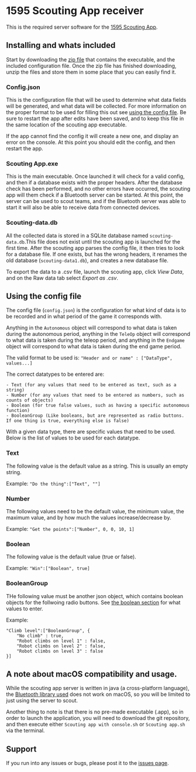 # 1595 Scouting App receiver
This is the required server software for the [1595 Scouting App](https://github.com/1595Dragons/Scouting-app).


## Installing and whats included
Start by downloading the [zip file](https://github.com/1595Dragons/Scouting-app-server/raw/master/1595%20Scouting%20App.zip) that contains the executable, and the included configuration file.
Once the zip file has finished downloading, unzip the files and store them in some place that you can easily find it.

### Config.json
This is the configuration file that will be used to determine what data fields will be generated, and what data will be collected.
For more information on the proper format to be used for filling this out see [using the config file](#Using-the-config-file).
Be sure to restart the app after edits have been saved, and to keep this file in the same location of the scouting app executable.

If the app cannot find the config it will create a new one, and display an error on the console. At this point you should edit the config, and then restart the app.

### Scouting App.exe
This is the main executable. Once launched it will check for a valid config, and then if a database exists with the proper headers.
After the database check has been performed, and no other errors have occurred, the scouting app will them check if a Bluetooth server can be started.
At this point, the server can be used to scout teams, and if the Bluetooth server was able to start it will also be able to receive data from connected devices.

### Scouting-data.db
All the collected data is stored in a SQLite database named `scouting-data.db`.This file does not exist until the scouting app is launched for the first time.
After the scouting app parses the config file, it then tries to look for a database file.
If one exists, but has the wrong headers, it renames the old database (`scouting-data1.db`), and creates a new database file.

To export the data to a .csv file, launch the scouting app, click *View Data*, and on the Raw data tab select *Export as .csv*.

## Using the config file
The config file (`config.json`) is the configuration for what kind of data is to be recorded and in what period of the game it corresponds with.

Anything in the `Autonomous` object will correspond to what data is taken during the autonomous period,
anything in the `TeleOp` object will correspond to what data is taken during the teleop period, and
anything in the `Endgame` object will correspond to what data is taken during the end game period.

The valid format to be used is:
    `"Header and or name" : ["DataType", values...]`


The correct datatypes to be entered are:

	- Text (for any values that need to be entered as text, such as a string)
	- Number (for any values that need to be entered as numbers, such as counts of objects)
	- Boolean (for true false values, such as having a specific autonomous function)
 	- BooleanGroup (Like booleans, but are represented as radio buttons. If one thing is true, everything else is false)

With a given data type, there are specific values that need to be used. Below is the list of values to be used for each datatype.

### Text
The following value is the default value as a string. This is usually an empty string.

Example: `"Do the thing":["Text", ""]`

### Number
The following values need to be the default value, the minimum value, the maximum value, and by how much the values increase/decrease by.

Example: `"Get the points":["Number", 0, 0, 10, 1]`

### Boolean
The following value is the default value (true or false).

Example: `"Win":["Boolean", true]`

### BooleanGroup
THe following value must be another json object, which contains boolean objects for the follwoing radio buttons. See [the boolean section](#Boolean) for what values to enter.

Example:

	"Climb level":["BooleanGroup", {
		"No climb" : true, 
		"Robot climbs on level 1" : false, 
		"Robot climbs on level 2" : false, 
		"Robot climbs on level 3" : false
	}]

## A note about macOS compatibility and usage.
While the scouting app server is written in java (a cross-platform language), the [Bluetooth library used](https://bluecove.org) does not work on macOS, so you will be limited to just using the server to scout.

Another thing to note is that there is no pre-made executable (.app), so in order to launch the application, you will need to download the git repository, and then execute either `Scouting app with console.sh` or `Scouting app.sh` via the terminal.

## Support
If you run into any issues or bugs, please post it to the [issues page](https://github.com/1595Dragons/Scouting-app-server/issues).